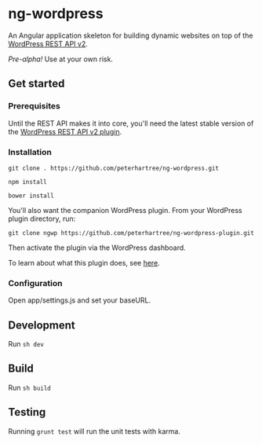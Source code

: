 # ng-wordpress

An Angular application skeleton for building dynamic websites on top of the [WordPress REST API v2](http://wp-api.org).

*Pre-alpha!* Use at your own risk.

## Get started

### Prerequisites

Until the REST API makes it into core, you'll need the latest stable version of the [WordPress REST API v2 plugin](https://en-gb.wordpress.org/plugins/rest-api/).

### Installation

`git clone . https://github.com/peterhartree/ng-wordpress.git`

`npm install`

`bower install`

You'll also want the companion WordPress plugin. From your WordPress plugin directory, run:

`git clone ngwp https://github.com/peterhartree/ng-wordpress-plugin.git`

Then activate the plugin via the WordPress dashboard.

To learn about what this plugin does, see [here](https://github.com/peterhartree/ng-wordpress-plugin).

### Configuration

Open app/settings.js and set your baseURL.

## Development

Run `sh dev`

## Build

Run `sh build`

## Testing

Running `grunt test` will run the unit tests with karma.